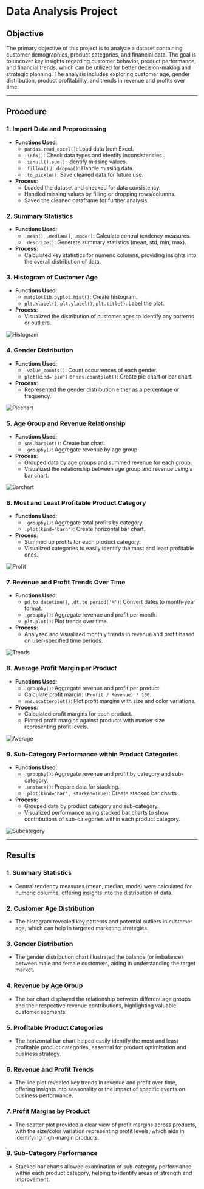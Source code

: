 # Data Analysis Project

## **Objective**

The primary objective of this project is to analyze a dataset containing customer demographics, product categories, and financial data. The goal is to uncover key insights regarding customer behavior, product performance, and financial trends, which can be utilized for better decision-making and strategic planning. The analysis includes exploring customer age, gender distribution, product profitability, and trends in revenue and profits over time.

---

## **Procedure**

### 1. **Import Data and Preprocessing**
   - **Functions Used**: 
     - `pandas.read_excel()`: Load data from Excel.
     - `.info()`: Check data types and identify inconsistencies.
     - `.isnull().sum()`: Identify missing values.
     - `.fillna()` / `.dropna()`: Handle missing data.
     - `.to_pickle()`: Save cleaned data for future use.
   - **Process**:
     - Loaded the dataset and checked for data consistency.
     - Handled missing values by filling or dropping rows/columns.
     - Saved the cleaned dataframe for further analysis.

### 2. **Summary Statistics**
   - **Functions Used**:
     - `.mean()`, `.median()`, `.mode()`: Calculate central tendency measures.
     - `.describe()`: Generate summary statistics (mean, std, min, max).
   - **Process**:
     - Calculated key statistics for numeric columns, providing insights into the overall distribution of data.

### 3. **Histogram of Customer Age**
   - **Functions Used**:
     - `matplotlib.pyplot.hist()`: Create histogram.
     - `plt.xlabel()`, `plt.ylabel()`, `plt.title()`: Label the plot.
   - **Process**:
     - Visualized the distribution of customer ages to identify any patterns or outliers.
   
   ![Histogram](https://github.com/user-attachments/assets/764bd616-7bdf-4c99-a150-b1e2f1f00bcd)

### 4. **Gender Distribution**
   - **Functions Used**:
     - `.value_counts()`: Count occurrences of each gender.
     - `plot(kind='pie')` or `sns.countplot()`: Create pie chart or bar chart.
   - **Process**:
     - Represented the gender distribution either as a percentage or frequency.

   ![Piechart](https://github.com/user-attachments/assets/b69b4554-8d7b-44cb-9f30-48d933a3088b)

### 5. **Age Group and Revenue Relationship**
   - **Functions Used**:
     - `sns.barplot()`: Create bar chart.
     - `.groupby()`: Aggregate revenue by age group.
   - **Process**:
     - Grouped data by age groups and summed revenue for each group.
     - Visualized the relationship between age group and revenue using a bar chart.

   ![Barchart](https://github.com/user-attachments/assets/18ed2bcc-a579-4a48-b713-6f3317570b25)

### 6. **Most and Least Profitable Product Category**
   - **Functions Used**:
     - `.groupby()`: Aggregate total profits by category.
     - `.plot(kind='barh')`: Create horizontal bar chart.
   - **Process**:
     - Summed up profits for each product category.
     - Visualized categories to easily identify the most and least profitable ones.

   ![Profit](https://github.com/user-attachments/assets/65763b1c-9a12-4fd3-b5cc-0eb9e22a05a9)

### 7. **Revenue and Profit Trends Over Time**
   - **Functions Used**:
     - `pd.to_datetime()`, `.dt.to_period('M')`: Convert dates to month-year format.
     - `.groupby()`: Aggregate revenue and profit per month.
     - `plt.plot()`: Plot trends over time.
   - **Process**:
     - Analyzed and visualized monthly trends in revenue and profit based on user-specified time periods.

   ![Trends](https://github.com/user-attachments/assets/d9d21354-00e1-47c3-9ac0-49abc4b60ede)

### 8. **Average Profit Margin per Product**
   - **Functions Used**:
     - `.groupby()`: Aggregate revenue and profit per product.
     - Calculate profit margin: `(Profit / Revenue) * 100`.
     - `sns.scatterplot()`: Plot profit margins with size and color variations.
   - **Process**:
     - Calculated profit margins for each product.
     - Plotted profit margins against products with marker size representing profit levels.

   ![Average](https://github.com/user-attachments/assets/8ef6bf4e-296b-4a4c-9579-a0a7b1a8b4da)

### 9. **Sub-Category Performance within Product Categories**
   - **Functions Used**:
     - `.groupby()`: Aggregate revenue and profit by category and sub-category.
     - `.unstack()`: Prepare data for stacking.
     - `.plot(kind='bar', stacked=True)`: Create stacked bar charts.
   - **Process**:
     - Grouped data by product category and sub-category.
     - Visualized performance using stacked bar charts to show contributions of sub-categories within each product category.

   ![Subcategory](https://github.com/user-attachments/assets/7cdd4d71-f63a-4bd3-8add-571093b2692e)

---

## **Results**

### 1. **Summary Statistics**
   - Central tendency measures (mean, median, mode) were calculated for numeric columns, offering insights into the distribution of data.

### 2. **Customer Age Distribution**
   - The histogram revealed key patterns and potential outliers in customer age, which can help in targeted marketing strategies.

### 3. **Gender Distribution**
   - The gender distribution chart illustrated the balance (or imbalance) between male and female customers, aiding in understanding the target market.

### 4. **Revenue by Age Group**
   - The bar chart displayed the relationship between different age groups and their respective revenue contributions, highlighting valuable customer segments.

### 5. **Profitable Product Categories**
   - The horizontal bar chart helped easily identify the most and least profitable product categories, essential for product optimization and business strategy.

### 6. **Revenue and Profit Trends**
   - The line plot revealed key trends in revenue and profit over time, offering insights into seasonality or the impact of specific events on business performance.

### 7. **Profit Margins by Product**
   - The scatter plot provided a clear view of profit margins across products, with the size/color variation representing profit levels, which aids in identifying high-margin products.

### 8. **Sub-Category Performance**
   - Stacked bar charts allowed examination of sub-category performance within each product category, helping to identify areas of strength and improvement.

